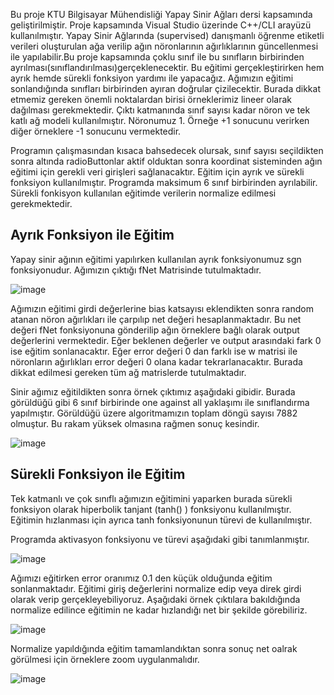  Bu proje KTU Bilgisayar Mühendisliği Yapay Sinir Ağları dersi kapsamında geliştirilmiştir. 
 Proje kapsamında Visual Studio üzerinde C++/CLI arayüzü kullanılmıştır.
 Yapay Sinir Ağlarında (supervised) danışmanlı öğrenme etiketli verileri oluşturulan ağa verilip ağın nöronlarının ağırlıklarının güncellenmesi ile yapılabilir.Bu proje kapsamında çoklu sınıf ile bu sınıfların birbirinden ayrılması(sınıflandırılması)gerçeklenecektir. Bu eğitimi gerçekleştirirken hem ayrık hemde sürekli fonksiyon yardımı ile yapacağız. Ağımızın eğitimi sonlandığında sınıfları  birbirinden ayıran doğrular çizilecektir. Burada dikkat etmemiz gereken önemli noktalardan birisi örneklerimiz lineer olarak dağılması gerekmektedir. Çıktı katmanında sınıf sayısı kadar  nöron ve tek katlı ağ modeli kullanılmıştır. Nöronumuz 1. Örneğe +1 sonucunu verirken diğer örneklere -1 sonucunu vermektedir.

Programın çalışmasından kısaca bahsedecek olursak, sınıf sayısı seçildikten sonra altında radioButtonlar aktif olduktan sonra koordinat sisteminden ağın eğitimi için gerekli veri girişleri sağlanacaktır. Eğitim için ayrık ve sürekli fonksiyon kullanılmıştır. Programda maksimum 6 sınıf birbirinden ayrılabilir. Sürekli fonkisyon kullanılan eğitimde verilerin normalize edilmesi gerekmektedir. 

## Ayrık Fonksiyon ile Eğitim

Yapay sinir ağının eğitimi yapılırken kullanılan ayrık fonksiyonumuz sgn fonksiyonudur. 
Ağımızın çıktığı fNet  Matrisinde tutulmaktadır. 

 
![image](https://user-images.githubusercontent.com/22706674/107973210-03081080-6fc6-11eb-90f1-18748a172453.png)

	
Ağımızın eğitimi girdi değerlerine bias katsayısı eklendikten sonra random atanan nöron ağırlıkları  ile çarpılıp net değeri hesaplanmaktadır. Bu net değeri fNet fonksiyonuna gönderilip ağın örneklere bağlı olarak output değerlerini vermektedir. Eğer beklenen değerler ve output arasındaki fark 0 ise eğitim sonlanacaktır. Eğer error değeri 0 dan farklı ise w matrisi ile nöronların ağırlıkları error değeri 0 olana kadar tekrarlanacaktır. Burada dikkat edilmesi gereken tüm ağ matrislerde tutulmaktadır.

Sinir ağımız eğitildikten sonra örnek çıktımız aşağıdaki gibidir. Burada görüldüğü gibi 6 sınıf birbirinde one against all yaklaşımı ile sınıflandırma yapılmıştır. Görüldüğü üzere algoritmamızın toplam döngü sayısı 7882 olmuştur. Bu rakam yüksek olmasına rağmen sonuç kesindir.

![image](https://user-images.githubusercontent.com/22706674/107973256-13b88680-6fc6-11eb-89a4-8f37c3e6d6ef.png)

## Sürekli Fonksiyon ile Eğitim

Tek katmanlı ve çok sınıflı ağımızın eğitimini yaparken burada sürekli fonksiyon olarak  hiperbolik tanjant (tanh() ) fonksiyonu kullanılmıştır. Eğitimin hızlanması için ayrıca tanh fonksiyonunun türevi de kullanılmıştır. 

Programda aktivasyon fonksiyonu ve türevi aşağıdaki gibi tanımlanmıştır.

![image](https://user-images.githubusercontent.com/22706674/107973399-3a76bd00-6fc6-11eb-943c-4eef5f45ddcd.png)

Ağımızı eğitirken error oranımız 0.1 den küçük olduğunda eğitim sonlanmaktadır. Eğitimi  giriş değerlerini normalize edip veya direk girdi olarak verip gerçekleyebiliyoruz. 
Aşağıdaki örnek çıktılara bakıldığında normalize edilince eğitimin ne kadar hızlandığı net bir şekilde görebiliriz.

![image](https://user-images.githubusercontent.com/22706674/107973667-8d507480-6fc6-11eb-8c63-e550bc372712.png)


Normalize yapıldığında eğitim tamamlandıktan sonra sonuç net oalrak görülmesi için örneklere zoom uygulanmalıdır.

![image](https://user-images.githubusercontent.com/22706674/107973705-9a6d6380-6fc6-11eb-8df3-ade5d7b9c023.png)



